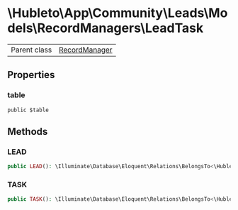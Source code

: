 
# \Hubleto\App\Community\Leads\Models\RecordManagers\LeadTask
<table class='table-default dense'>
<tr><td>Parent class</td><td><a href="../../../../../Erp/RecordManager">RecordManager</a></td></tr></table>


## Properties

### table

`public $table`


## Methods

### LEAD

```php
public LEAD(): \Illuminate\Database\Eloquent\Relations\BelongsTo<\Hubleto\App\Community\Leads\Models\RecordManagers\Tag,\Hubleto\App\Community\Leads\Models\RecordManagers\LeadTag>
```


### TASK

```php
public TASK(): \Illuminate\Database\Eloquent\Relations\BelongsTo<\Hubleto\App\Community\Tasks\Models\RecordManagers\Task,\Hubleto\App\Community\Leads\Models\RecordManagers\LeadTag>
```

